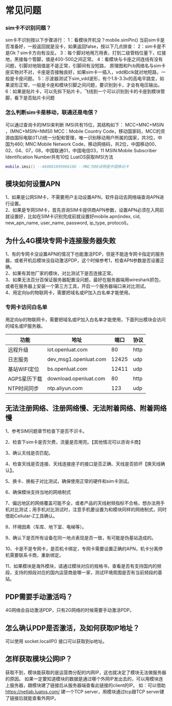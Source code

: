 # 常见问题

### sim卡不识别问题？

sim卡不识别按以下步骤进行：
1：看模块开机没？mobile.simPin() 当前sim卡是否准备好，一般返回就是没卡，如果返回false，按以下几点排查：
2：sim卡是不是Ok？sim卡方向有没反。
3：每个脚对地用万用表，打到二级管档位量下，红接地，黑接每个管脚，值是400-500之间正常。
4：看模块与卡座之间连线有没有问题，引脚对地阻值是不是正常，引脚间有没短路，
原理图和Pcb网络名与sim卡座实物对不对，卡座是否接触良好，如果sim卡一插入，vdd和clk就对地短路，一般是卡座问题。
5：示波器测试下sim_vdd波形，有个1.8-3.3v的高电平跳变，如果波形正常，一般是卡座和模块引脚之间问题，要识别到卡，才会有电压输出。
6：如果是贴片卡，可以先拆下贴片卡，飞线到一个可以识别到卡的卡座到模块管脚，看下是否贴片卡问题

### 怎么判断sim卡是移动，联通还是电信？

可以通过查询卡的IMSI来判断
IMSI共有15位，其结构如下：
MCC+MNC+MSIN ，(MNC+MSIN=NMSI)
MCC：Mobile Country Code，移动国家码，MCC的资源由国际电联(ITU)统一分配和管理，唯一识别移动用户所属的国家，共3位，中国为460;
MNC:Mobile Network Code，移动网络码，共2位，中国移动00、02、04、07，08，中国联通01，中国电信03，11
MSIN:Mobile Subscriber Identification Number共有10位
LuatOS获取IMSI方法

```lua
mobile.imsi() --460081899904186 --MNC为08说明是中国移动卡
```

## 模块如何设置APN

1、如果是公网SIM卡，不需要用户主动设置APN，软件自动去网络端查询APN进行设置。<br>
2、如果是专网SIM卡，首先咨询SIM卡提供商APN参数，设置APN必须在入网前就设置好，比如在SIM卡识别完成前就设置好mobile.apn(index, cid, new_apn_name, user_name, password, ip_type, protocol)。

## 为什么4G模块专网卡连接服务器失败

1、有的专网卡没设置APN的情况下也能激活PDP，但是不能连专网卡指定的服务器，或者开机后模块没自动激活PDP，这个时候参考1，检查APN参数是否设置正确。<br>
2、如果有其他厂家的模块，对比测试下是否连接正常。<br>
3、如果无法百分百保证服务器配置没问题，最好在服务器端用wireshark抓包，或者在服务器上安装一个第三方工具，开启一个服务器端口来对比测试。<br>
4、用定向Ip的物联网卡，需要把域名或IP加入白名单才能使用。

### 专网卡访问白名单

用定向Ip的物联网卡，需要把域名或IP加入白名单才能使用，下面列出模块会访问的域名或IP服务器。

| 功能         | 地址                  | 端口  | 协议 |
| ------------ | --------------------- | ----- | ---- |
| 远程升级     | iot.openluat.com      | 80    | http |
| 日志服务     | dev_msg1.openluat.com | 12425 | udp  |
| 基站WIFI定位 | bs.openluat.com       | 12411 | udp  |
| AGPS星历下载 | download.openluat.com | 80    | http |
| NTP时间同步  | ntp.aliyun.com        | 123   | udp  |

## 无法注册网络、注册网络慢、无法附着网络、附着网络慢

1、参考SIM问题章节检查下是否不识卡。

2、检查下sim卡是否欠费，流量是否用完。【其他情况可以咨询卡商】

3、确认天线是否匹配。

4、检查天线是否连接、天线连接座子的接口是否正确、天线是否损坏【换天线确认】。

5、换卡、换板子对比测试，确保使用正常的硬件和sim卡测试。

6、确保模块支持当地的网络制式

7、偏远地区的网络覆盖可能不全，或者产品的天线射频指标不合格，想办法用手机对比测试；用手机对比测试时，注意手机要设置为和模块同样的网络制式，同时借助Cellular-Z工具确认。

8、环境因素（车库、地下室、电梯等）。

9、确认下是否所有设备在同一地点表现是否一致，有可能是伪基站造成的。

10、卡是不是专网卡，是否机卡绑定，专网卡需要设置正确的APN，机卡分离停机需要联系卡商，重新绑定。

11、如果模块是海外模块，请通过模块对应的规格书，查看是否有支持国内的频段，支持的频段对应的国内运营商是哪一家，测试环境周围是否有当前频段的基站。

## PDP需要手动激活吗？

4G网络会自动激活PDP，只有2G网络的时候需要手动激活PDP。

## 怎么确认PDP是否激活，及如何获取IP地址？

可以使用 socket.localIP() 接口可以获取到ip地址。

## 怎样获取模块公网IP？

获取不到，模块能获取的是运营商分配的内网IP，这也就决定了模块无法做服务器的原因。
如果一定要知道模块的数据是通过哪个外网IP发出去的，可以用模块连上服务器，跟模块建了链接后从服务器端查看此链接的client的IP。
如：可以借助 https://netlab.luatos.com/ 建一个TCP server，用模块通过tcp跟TCP server建了链接后就能查看外网IP。
